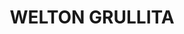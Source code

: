 ---
title: "WELTON GRULLITA"
url: /san-luis-rio-colorado/welton-grullita-carretera-a-la-grullita/
shop: Supermarkt
---